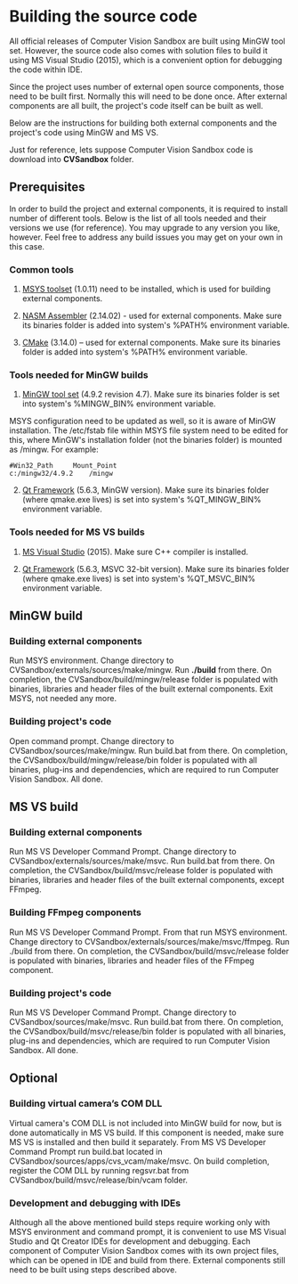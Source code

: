 # Building the source code

All official releases of Computer Vision Sandbox are built using MinGW tool set. However, the source code also comes with solution files to build it using MS Visual Studio (2015), which is a convenient option for debugging the code within IDE.

Since the project uses number of external open source components, those need to be built first. Normally this will need to be done once. After external components are all built, the project's code itself can be built as well.

Below are the instructions for building both external components and the project's code using MinGW and MS VS.

Just for reference, lets suppose Computer Vision Sandbox code is download into **CVSandbox** folder.

## Prerequisites

In order to build the project and external components, it is required to install number of different tools. Below is the list of all tools needed and their versions we use (for reference). You may upgrade to any version you like, however. Feel free to address any build issues you may get on your own in this case.

### Common tools

1. [MSYS toolset](http://www.mingw.org/wiki/MSYS) (1.0.11) need to be installed, which is used for building external components.

2. [NASM Assembler](https://www.nasm.us/) (2.14.02) - used for external components. Make sure its binaries folder is added into system's %PATH% environment variable.

3. [CMake](https://cmake.org/) (3.14.0) – used for external components. Make sure its binaries folder is added into system's %PATH% environment variable.

### Tools needed for MinGW builds

1. [MinGW tool set](https://sourceforge.net/projects/mingw-w64/files/Toolchains%20targetting%20Win32/Personal%20Builds/mingw-builds/4.9.2/threads-posix/dwarf/) (4.9.2 revision 4.7). Make sure its binaries folder is set into system's %MINGW_BIN% environment variable.

MSYS configuration need to be updated as well, so it is aware of MinGW installation. The /etc/fstab file within MSYS file system need to be edited for this, where MinGW's installation folder (not the binaries folder) is mounted as /mingw. For example:
```
#Win32_Path		Mount_Point
c:/mingw32/4.9.2	/mingw
```

2. [Qt Framework](https://download.qt.io/official_releases/qt/5.6/5.6.3/) (5.6.3, MinGW version). Make sure its binaries folder (where qmake.exe lives) is set into system's %QT_MINGW_BIN% environment variable.

### Tools needed for MS VS builds

1. [MS Visual Studio](https://visualstudio.microsoft.com/vs/older-downloads/) (2015). Make sure C++ compiler is installed.

2. [Qt Framework](https://download.qt.io/official_releases/qt/5.6/5.6.3/) (5.6.3, MSVC 32-bit version). Make sure its binaries folder (where qmake.exe lives) is set into system's %QT_MSVC_BIN% environment variable.

## MinGW build

### Building external components

Run MSYS environment. Change directory to CVSandbox/externals/sources/make/mingw. Run **./build** from there. On completion, the CVSandbox/build/mingw/release folder is populated with binaries, libraries and header files of the built external components. Exit MSYS, not needed any more.

### Building project's code

Open command prompt. Change directory to CVSandbox/sources/make/mingw. Run build.bat from there. On completion, the CVSandbox/build/mingw/release/bin folder is populated with all binaries, plug-ins and dependencies, which are required to run Computer Vision Sandbox. All done.

## MS VS build

### Building external components

Run MS VS Developer Command Prompt. Change directory to CVSandbox/externals/sources/make/msvc. Run build.bat from there. On completion, the CVSandbox/build/msvc/release folder is populated with binaries, libraries and header files of the built external components, except FFmpeg.

### Building FFmpeg components

Run MS VS Developer Command Prompt. From that run MSYS environment. Change directory to CVSandbox/externals/sources/make/msvc/ffmpeg. Run ./build from there. On completion, the CVSandbox/build/msvc/release folder is populated with binaries, libraries and header files of the FFmpeg component.

### Building project's code

Run MS VS Developer Command Prompt. Change directory to CVSandbox/sources/make/msvc. Run build.bat from there. On completion, the CVSandbox/build/msvc/release/bin folder is populated with all binaries, plug-ins and dependencies, which are required to run Computer Vision Sandbox. All done.

## Optional

### Building virtual camera’s COM DLL

Virtual camera's COM DLL is not included into MinGW build for now, but is done automatically in MS VS build. If this component is needed, make sure MS VS is installed and then build it separately. From MS VS Developer Command Prompt run build.bat located in CVSandbox/sources/apps/cvs_vcam/make/msvc. On build completion, register the COM DLL by running regsvr.bat from CVSandbox/build/msvc/release/bin/vcam folder.

### Development and debugging with IDEs

Although all the above mentioned build steps require working only with MSYS environment and command prompt, it is convenient to use MS Visual Studio and Qt Creator IDEs for development and debugging. Each component of Computer Vision Sandbox comes with its own project files, which can be opened in IDE and build from there. External components still need to be built using steps described above.
